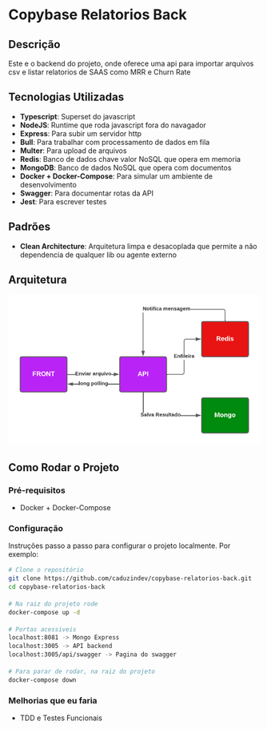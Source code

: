 # Copybase Relatorios Back

## Descrição
Este e o backend do projeto, onde oferece uma api para importar arquivos csv e listar relatorios de SAAS como MRR e Churn Rate

## Tecnologias Utilizadas

- **Typescript**: Superset do javascript
- **NodeJS**: Runtime que roda javascript fora do navagador
- **Express**: Para subir um servidor http
- **Bull**: Para trabalhar com processamento de dados em fila
- **Multer**: Para upload de arquivos
- **Redis**: Banco de dados chave valor NoSQL que opera em memoria
- **MongoDB**: Banco de dados NoSQL que opera com documentos
- **Docker + Docker-Compose**: Para simular um ambiente de desenvolvimento
- **Swagger**: Para documentar rotas da API
- **Jest**: Para escrever testes

## Padrões
- **Clean Architecture**: Arquitetura limpa e desacoplada que permite a não dependencia de qualquer lib ou agente externo

## Arquitetura
![Diagrama do Sistema](system_diagram.png)

## Como Rodar o Projeto

### Pré-requisitos
- Docker + Docker-Compose

### Configuração

Instruções passo a passo para configurar o projeto localmente. Por exemplo:

```bash
# Clone o repositório
git clone https://github.com/caduzindev/copybase-relatorios-back.git
cd copybase-relatorios-back

# Na raiz do projeto rode
docker-compose up -d

# Portas acessiveis
localhost:8081 -> Mongo Express
localhost:3005 -> API backend
localhost:3005/api/swagger -> Pagina do swagger

# Para parar de rodar, na raiz do projeto
docker-compose down
```

### Melhorias que eu faria
- TDD e Testes Funcionais
